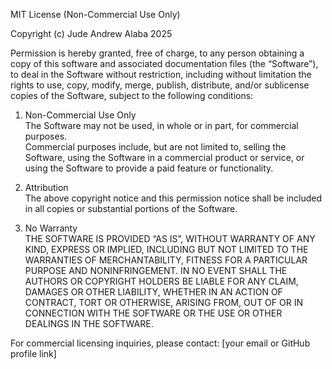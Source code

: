 MIT License (Non-Commercial Use Only)

Copyright (c) Jude Andrew Alaba 2025

Permission is hereby granted, free of charge, to any person obtaining a copy
of this software and associated documentation files (the “Software”), to deal
in the Software without restriction, including without limitation the rights
to use, copy, modify, merge, publish, distribute, and/or sublicense copies of
the Software, subject to the following conditions:

1. Non-Commercial Use Only  
   The Software may not be used, in whole or in part, for commercial purposes.  
   Commercial purposes include, but are not limited to, selling the Software, using the Software in a commercial product or service, or using the Software to provide a paid feature or functionality.

2. Attribution  
   The above copyright notice and this permission notice shall be included in all copies or substantial portions of the Software.

3. No Warranty  
   THE SOFTWARE IS PROVIDED “AS IS”, WITHOUT WARRANTY OF ANY KIND, EXPRESS OR IMPLIED, INCLUDING BUT NOT LIMITED TO THE WARRANTIES OF MERCHANTABILITY, FITNESS FOR A PARTICULAR PURPOSE AND NONINFRINGEMENT. IN NO EVENT SHALL THE AUTHORS OR COPYRIGHT HOLDERS BE LIABLE FOR ANY CLAIM, DAMAGES OR OTHER LIABILITY, WHETHER IN AN ACTION OF CONTRACT, TORT OR OTHERWISE, ARISING FROM, OUT OF OR IN CONNECTION WITH THE SOFTWARE OR THE USE OR OTHER DEALINGS IN THE SOFTWARE.

For commercial licensing inquiries, please contact: [your email or GitHub profile link]
